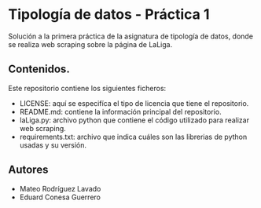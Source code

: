 # Tipología de datos - Práctica 1

Solución a la primera práctica de la asignatura de tipología de datos, donde se realiza web scraping sobre la página de LaLiga.

## Contenidos.

Este repositorio contiene los siguientes ficheros:

- LICENSE: aquí se especifíca el tipo de licencia que tiene el repositorio.
- README.md: contiene la información principal del repositorio.
- laLiga.py: archivo python que contiene el código utilizado para realizar web scraping.
- requirements.txt: archivo que indica cuáles son las librerias de python usadas y su versión.

## Autores

- Mateo Rodríguez Lavado
- Eduard Conesa Guerrero
